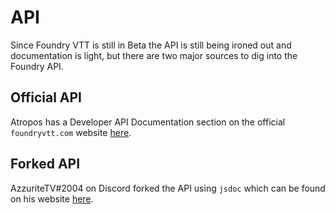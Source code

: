 # API
Since Foundry VTT is still in Beta the API is still being ironed out and documentation is light, but there are two major sources to dig into the Foundry API.

## Official API
Atropos has a Developer API Documentation section on the official `foundryvtt.com` website [here](https://foundryvtt.com/api/).

## Forked API
AzzuriteTV#2004 on Discord forked the API using `jsdoc` which can be found on his website [here](https://foundry-doc.azzurite.tv/index.html).